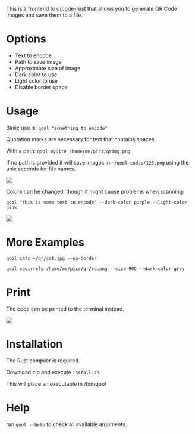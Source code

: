 This is a frontend to [qrcode-rust](https://github.com/kennytm/qrcode-rust) that allows you to generate QR Code images and save them to a file.

# Options

- Text to encode
- Path to save image
- Approximate size of image
- Dark color to use
- Light color to use
- Disable border space

# Usage

Basic use is: `qool "something to encode"`

Quotation marks are necessary for text that contains spaces.

With a path: `qool mySite /home/me/pics/qrimg.png`

If no path is provided it will save images in `~/qool-codes/123.png` using the unix seconds for file names.

![](https://i.imgur.com/LrDnIzKl.jpg)

Colors can be changed, though it might cause problems when scanning:

`qool "this is some text to encode" --dark-color purple --light-color pink`

![](https://i.imgur.com/mdbOyiAl.jpg)

# More Examples

`qool cats ~/qr/cat.jpg --no-border`

`qool squirrels /home/me/pics/qr/sq.png --size 900 --dark-color grey`

# Print

The code can be printed to the terminal instead.

![](https://i.imgur.com/gZjmn1Rl.jpg)

# Installation

The Rust compiler is required.

Download zip and execute `install.sh`

This will place an executable in /bin/qool

# Help

run `qool --help` to check all available arguments.